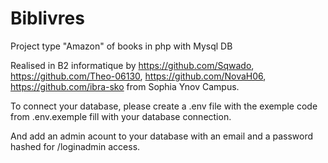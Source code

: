# Biblivres
Project type "Amazon" of books in php with Mysql DB

Realised in B2 informatique by https://github.com/Sqwado, https://github.com/Theo-06130, https://github.com/NovaH06, https://github.com/ibra-sko from Sophia Ynov Campus.

To connect your database, please create a .env file with the exemple code from .env.exemple fill with your database connection.

And add an admin acount to your database with an email and a password hashed for /loginadmin access.
